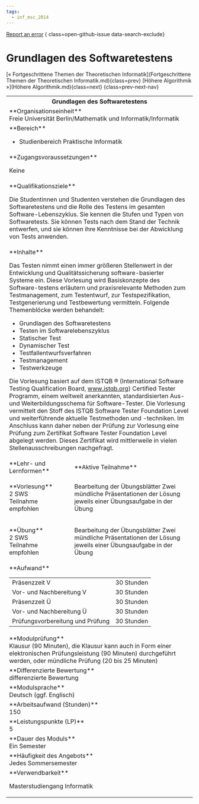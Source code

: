 ```yaml
---
tags:
  - inf_msc_2014
---
```

[Report an error](https://github.com/SGSSGene/FUB-SUP/issues/new?title=Error%20in%20%22Grundlagen%20des%20Softwaretestens%22&body=There%20seems%20to%20be%20an%20error%20in%20module%20%22Grundlagen%20des%20Softwaretestens%22%2E%0A%0A%3CDescribe%20here%20a%20slightly%20more%20detailed%20description%20of%20what%20is%20wrong%3E&labels=bug)
{ class=open-github-issue data-search-exclude}

# Grundlagen des Softwaretestens

[« Fortgeschrittene Themen der Theoretischen Informatik](Fortgeschrittene Themen der Theoretischen Informatik.md){class=prev}
[Höhere Algorithmik »](Höhere Algorithmik.md){class=next}
{class=prev-next-nav}

<table markdown id="moduledesc">
<tr markdown class="moduledesc_head"><th colspan="2">Grundlagen des Softwaretestens </th></tr>
<tr markdown><td colspan="2">**Organisationseinheit**   <br>Freie Universität Berlin/Mathematik und Informatik/Informatik</td></tr>

<tr markdown><td colspan="2">**Bereich**<br>


- Studienbereich Praktische Informatik

</td></tr>

<tr markdown><td colspan="2">**Zugangsvoraussetzungen** <br>

Keine


</td></tr>
<tr markdown><td colspan="2">**Qualifikationsziele**    <br>

Die Studentinnen und Studenten verstehen die Grundlagen des Softwaretestens
und die Rolle des Testens im gesamten Software-Lebenszyklus. Sie kennen die
Stufen und Typen von Softwaretests. Sie können Tests nach dem Stand der
Technik entwerfen, und sie können ihre Kenntnisse bei der Abwicklung von
Tests anwenden.


</td></tr>
<tr markdown><td colspan="2">**Inhalte**                <br>

Das Testen nimmt einen immer größeren Stellenwert in der Entwicklung und
Qualitätssicherung software-basierter Systeme ein. Diese Vorlesung wird
Basiskonzepte des Software-testens erläutern und praxisrelevante Methoden
zum Testmanagement, zum Testentwurf, zur Testspezifikation, Testgenerierung
und Testbewertung vermitteln. Folgende Themenblöcke werden behandelt:

- Grundlagen des Softwaretestens
- Testen im Softwarelebenszyklus
- Statischer Test
- Dynamischer Test
- Testfallentwurfsverfahren
- Testmanagement
- Testwerkzeuge

Die Vorlesung basiert auf dem ISTQB ® (International Software
Testing Qualification Board, www.istqb.org) Certified Tester Programm, einem
weltweit anerkannten, standardisierten Aus- und Weiterbildungsschema für
Software-Tester. Die Vorlesung vermittelt den Stoff des ISTQB Software
Tester Foundation Level und weiterführende aktuelle Testmethoden und
-techniken. Im Anschluss kann daher neben der Prüfung zur Vorlesung eine
Prüfung zum Zertifikat Software Tester Foundation Level abgelegt werden.
Dieses Zertifikat wird mittlerweile in vielen Stellenausschreibungen
nachgefragt.


</td></tr>

<tr markdown><td>**Lehr- und Lernformen**</td><td>**Aktive Teilnahme**</td></tr>
<tr markdown><td> **Vorlesung** <br>2 SWS <br> Teilnahme empfohlen</td><td>

Bearbeitung der Übungsblätter
Zwei mündliche Präsentationen der Lösung jeweils einer Übungsaufgabe in der Übung
</td></tr>
<tr markdown><td> **Übung** <br>2 SWS <br> Teilnahme empfohlen</td><td>

Bearbeitung der Übungsblätter
Zwei mündliche Präsentationen der Lösung jeweils einer Übungsaufgabe in der Übung
</td></tr>
<tr markdown><td colspan="2">**Aufwand**                <br>
<table class="aufwand_table">
<tr><td>Präsenzzeit V</td><td>30 Stunden</td></tr>
<tr><td>Vor- und Nachbereitung V</td><td>30 Stunden</td></tr>
<tr><td>Präsenzzeit Ü</td><td>30 Stunden</td></tr>
<tr><td>Vor- und Nachbereitung Ü</td><td>30 Stunden</td></tr>
<tr><td>Prüfungsvorbereitung und Prüfung</td><td>30 Stunden</td></tr>
</table>

</td></tr>
<tr markdown><td colspan="2">**Modulprüfung**             <br>Klausur (90 Minuten), die Klausur kann auch in Form einer elektronischen
Prüfungsleistung (90 Minuten) durchgeführt werden, oder mündliche Prüfung
(20 bis 25 Minuten)


</td></tr>
<tr markdown><td colspan="2">**Differenzierte Bewertung** <br>differenzierte Bewertung

</td></tr>
<tr markdown><td colspan="2">**Modulsprache**             <br>Deutsch (ggf. Englisch)</td></tr>
<tr markdown><td colspan="2">**Arbeitsaufwand (Stunden)** <br>150</td></tr>
<tr markdown><td colspan="2">**Leistungspunkte (LP)**     <br>5</td></tr>
<tr markdown><td colspan="2">**Dauer des Moduls**         <br>Ein Semester</td></tr>
<tr markdown><td colspan="2">**Häufigkeit des Angebots**  <br>Jedes Sommersemester</td></tr>
<tr markdown><td colspan="2">**Verwendbarkeit**           <br>

Masterstudiengang Informatik


</td></tr>

</table>
